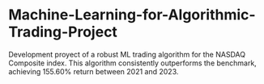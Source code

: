 # Machine-Learning-for-Algorithmic-Trading-Project
Development proyect of a robust ML trading algorithm for the NASDAQ Composite index. This algorithm consistently outperforms the benchmark, achieving 155.60% return between 2021 and 2023.

